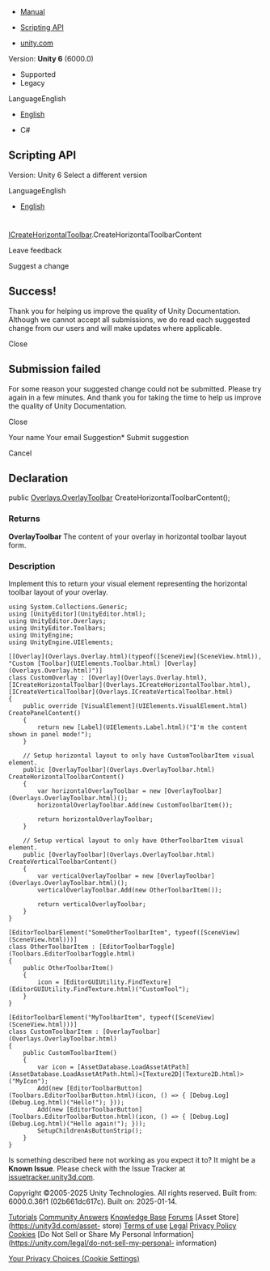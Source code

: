 [ ]()

  * [Manual](../Manual/index.html)
  * [Scripting API](../ScriptReference/index.html)

  * [unity.com](https://unity.com/)

Version: **Unity 6** (6000.0)

  * Supported
  * Legacy

LanguageEnglish

  * [English]()

  * C#

[ ](https://docs.unity3d.com)

## Scripting API

Version: Unity 6 Select a different version

LanguageEnglish

  * [English]()

#
[ICreateHorizontalToolbar](Overlays.ICreateHorizontalToolbar.html).CreateHorizontalToolbarContent

Leave feedback

Suggest a change

## Success!

Thank you for helping us improve the quality of Unity Documentation. Although
we cannot accept all submissions, we do read each suggested change from our
users and will make updates where applicable.

Close

## Submission failed

For some reason your suggested change could not be submitted. Please <a>try
again</a> in a few minutes. And thank you for taking the time to help us
improve the quality of Unity Documentation.

Close

Your name Your email Suggestion* Submit suggestion

Cancel

[ ]()

## Declaration

public [Overlays.OverlayToolbar](Overlays.OverlayToolbar.html)
CreateHorizontalToolbarContent();

### Returns

**OverlayToolbar** The content of your overlay in horizontal toolbar layout
form.

### Description

Implement this to return your visual element representing the horizontal
toolbar layout of your overlay.

    
    
    using System.Collections.Generic;
    using [UnityEditor](UnityEditor.html);
    using UnityEditor.Overlays;
    using UnityEditor.Toolbars;
    using UnityEngine;
    using UnityEngine.UIElements;
    
    [[Overlay](Overlays.Overlay.html)(typeof([SceneView](SceneView.html)), "Custom [Toolbar](UIElements.Toolbar.html) [Overlay](Overlays.Overlay.html)")]
    class CustomOverlay : [Overlay](Overlays.Overlay.html), [ICreateHorizontalToolbar](Overlays.ICreateHorizontalToolbar.html), [ICreateVerticalToolbar](Overlays.ICreateVerticalToolbar.html)
    {
        public override [VisualElement](UIElements.VisualElement.html) CreatePanelContent()
        {
            return new [Label](UIElements.Label.html)("I'm the content shown in panel mode!");
        }
    
        // Setup horizontal layout to only have CustomToolbarItem visual element.
        public [OverlayToolbar](Overlays.OverlayToolbar.html) CreateHorizontalToolbarContent()
        {
            var horizontalOverlayToolbar = new [OverlayToolbar](Overlays.OverlayToolbar.html)();
            horizontalOverlayToolbar.Add(new CustomToolbarItem());
    
            return horizontalOverlayToolbar;
        }
    
        // Setup vertical layout to only have OtherToolbarItem visual element.
        public [OverlayToolbar](Overlays.OverlayToolbar.html) CreateVerticalToolbarContent()
        {
            var verticalOverlayToolbar = new [OverlayToolbar](Overlays.OverlayToolbar.html)();
            verticalOverlayToolbar.Add(new OtherToolbarItem());
    
            return verticalOverlayToolbar;
        }
    }
    
    [EditorToolbarElement("SomeOtherToolbarItem", typeof([SceneView](SceneView.html)))]
    class OtherToolbarItem : [EditorToolbarToggle](Toolbars.EditorToolbarToggle.html)
    {
        public OtherToolbarItem()
        {
            icon = [EditorGUIUtility.FindTexture](EditorGUIUtility.FindTexture.html)("CustomTool");
        }
    }
    
    [EditorToolbarElement("MyToolbarItem", typeof([SceneView](SceneView.html)))]
    class CustomToolbarItem : [OverlayToolbar](Overlays.OverlayToolbar.html)
    {
        public CustomToolbarItem()
        {
            var icon = [AssetDatabase.LoadAssetAtPath](AssetDatabase.LoadAssetAtPath.html)<[Texture2D](Texture2D.html)>("MyIcon");
            Add(new [EditorToolbarButton](Toolbars.EditorToolbarButton.html)(icon, () => { [Debug.Log](Debug.Log.html)("Hello!"); }));
            Add(new [EditorToolbarButton](Toolbars.EditorToolbarButton.html)(icon, () => { [Debug.Log](Debug.Log.html)("Hello again!"); }));
            SetupChildrenAsButtonStrip();
        }
    }
    

Is something described here not working as you expect it to? It might be a
**Known Issue**. Please check with the Issue Tracker at
[issuetracker.unity3d.com](https://issuetracker.unity3d.com).

Copyright ©2005-2025 Unity Technologies. All rights reserved. Built from:
6000.0.36f1 (02b661dc617c). Built on: 2025-01-14.

[Tutorials](https://unity3d.com/learn) [Community
Answers](https://answers.unity3d.com) [Knowledge
Base](https://support.unity3d.com/hc/en-us)
[Forums](https://forum.unity3d.com) [Asset Store](https://unity3d.com/asset-
store) [Terms of use](https://docs.unity3d.com/Manual/TermsOfUse.html)
[Legal](https://unity.com/legal) [Privacy
Policy](https://unity.com/legal/privacy-policy)
[Cookies](https://unity.com/legal/cookie-policy) [Do Not Sell or Share My
Personal Information](https://unity.com/legal/do-not-sell-my-personal-
information)

[Your Privacy Choices (Cookie Settings)](javascript:void\(0\);)

